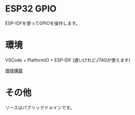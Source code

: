# ESP32 GPIO

ESP-IDFを使ってGPIOを操作します。

# 環境

VSCode + PlatformIO + ESP-IDF (遅いけれどJTAGが使えます)

[環境構築](https://moons.link/esp32/post-10/)

# その他

ソースはパブリックドメインです。
